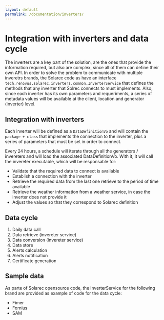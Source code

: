 ```yaml
---
layout: default
permalink: /documentation/inverters/
---
```

# Integration with inverters and data cycle

The inverters are a key part of the solution, are the ones that provide the information required, but also are complex, since all of them can define their own API.
In order to solve the problem to communicate with multiple inveretrs brands, the Solarec code as have an interface ```tech.renovus.solarec.inverters.common.InverterService``` that defines the methods that any inverter that Solrec connects to must implements. Also, since each inverter has its own parameters and requeriments, a series of metadata values will be available at the client, location and generator (inverter) level.

## Integration with inverters
Each inverter will be defined as a ```DataDefinitionVo``` and will contain the ```package + class``` that implements the connection to the inverter, plus a series of parameters that must be set in order to connect.

Every 24 hours, a schedule will iterate through all the generators / invereters and will load the associated DataDefinitionVo. With it, it will call the invereter executable, which will be responsable for:

- Validate that the required data to connect is available
- Establish a connection with the inverter
- Retrieve the required data from the last one retrieve to the period of time available
- Retrieve the weather information from a weather service, in case the inverter does not provide it
- Adjust the values so that they correspond to Solarec definition

## Data cycle
1. Daily data call
1. Data retrieve (invereter service)
1. Data conversion (invereter service)
1. Data store 
1. Alerts calculation
1. Alerts notification
1. Certificate generation

## Sample data
As parte of Solarec opensource code, the InverterService for the following brand are provided as example of code for the data cycle:

- Fimer
- Fornius
- SAM
